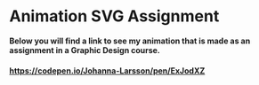 # Animation SVG Assignment

**Below you will find a link to see my animation that is made as an assignment in a Graphic Design course.** 

#### https://codepen.io/Johanna-Larsson/pen/ExJodXZ
